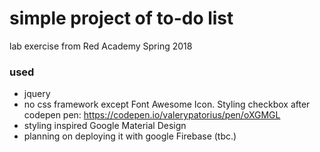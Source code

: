 # simple project of to-do list
lab exercise from Red Academy Spring 2018

### used
* jquery
* no css framework except Font Awesome Icon. Styling checkbox after codepen pen: https://codepen.io/valerypatorius/pen/oXGMGL
* styling inspired Google Material Design 
* planning on deploying it with google Firebase (tbc.)

